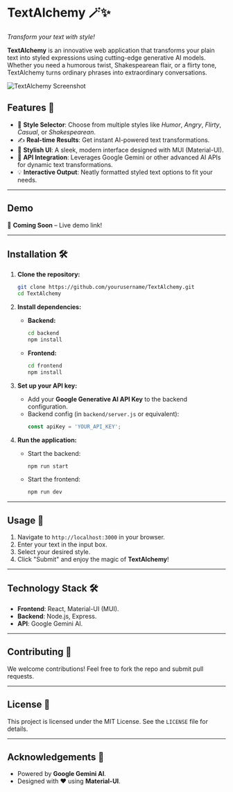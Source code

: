 
# TextAlchemy 🪄✨  
*Transform your text with style!*  

**TextAlchemy** is an innovative web application that transforms your plain text into styled expressions using cutting-edge generative AI models. Whether you need a humorous twist, Shakespearean flair, or a flirty tone, TextAlchemy turns ordinary phrases into extraordinary conversations.  

![TextAlchemy Screenshot](#) <!-- Add a screenshot link here -->

## Features 🚀  
- 🌟 **Style Selector**: Choose from multiple styles like *Humor*, *Angry*, *Flirty*, *Casual*, or *Shakespearean*.  
- ✍️ **Real-time Results**: Get instant AI-powered text transformations.  
- 🎨 **Stylish UI**: A sleek, modern interface designed with MUI (Material-UI).  
- 🔗 **API Integration**: Leverages Google Gemini or other advanced AI APIs for dynamic text transformations.  
- 💡 **Interactive Output**: Neatly formatted styled text options to fit your needs.  

---

## Demo  
🚧 **Coming Soon** – Live demo link!  

---

## Installation 🛠️  

1. **Clone the repository:**  
   ```bash  
   git clone https://github.com/yourusername/TextAlchemy.git  
   cd TextAlchemy  
   ```  

2. **Install dependencies:**  
   - **Backend:**  
     ```bash  
     cd backend  
     npm install  
     ```  
   - **Frontend:**  
     ```bash  
     cd frontend  
     npm install  
     ```  

3. **Set up your API key:**  
   - Add your **Google Generative AI API Key** to the backend configuration.  
   - Backend config (in `backend/server.js` or equivalent):  
     ```javascript  
     const apiKey = 'YOUR_API_KEY';
     ```  

4. **Run the application:**  
   - Start the backend:  
     ```bash  
     npm run start  
     ```  
   - Start the frontend:  
     ```bash  
     npm run dev  
     ```  

---

## Usage 🌟  

1. Navigate to `http://localhost:3000` in your browser.  
2. Enter your text in the input box.  
3. Select your desired style.  
4. Click "Submit" and enjoy the magic of **TextAlchemy**!  

---

## Technology Stack 🛠️  

- **Frontend**: React, Material-UI (MUI).  
- **Backend**: Node.js, Express.  
- **API**: Google Gemini AI.  

---

## Contributing 🤝  

We welcome contributions! Feel free to fork the repo and submit pull requests.  

---

## License 📄  

This project is licensed under the MIT License. See the `LICENSE` file for details.  

---

## Acknowledgements 🎉  
- Powered by **Google Gemini AI**.  
- Designed with ♥ using **Material-UI**.  

